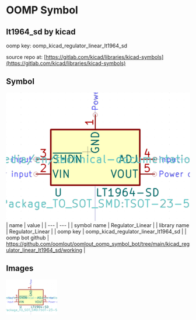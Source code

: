 # OOMP Symbol  
## lt1964_sd  by kicad  
  
oomp key: oomp_kicad_regulator_linear_lt1964_sd  
  
source repo at: [https://gitlab.com/kicad/libraries/kicad-symbols](https://gitlab.com/kicad/libraries/kicad-symbols)  
## Symbol  
  
[![working.png](working_600.png)](working.png)  
| name | value | 
| --- | --- | 
| symbol name | Regulator_Linear | 
| library name | Regulator_Linear | 
| oomp key | oomp_kicad_regulator_linear_lt1964_sd | 
| oomp bot github | https://github.com/oomlout/oomlout_oomp_symbol_bot/tree/main/kicad_regulator_linear_lt1964_sd/working | 
## Images  
  
[![working.png](working_140.png)](working.png)  
